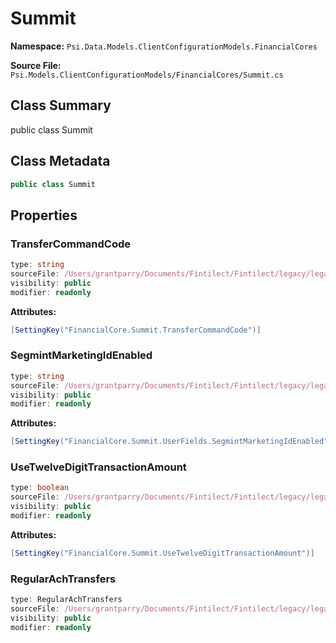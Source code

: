 # Summit

**Namespace:** `Psi.Data.Models.ClientConfigurationModels.FinancialCores`

**Source File:** `Psi.Models.ClientConfigurationModels/FinancialCores/Summit.cs`

## Class Summary

public class Summit

## Class Metadata

```typescript
public class Summit
```

## Properties

### TransferCommandCode

```typescript
type: string
sourceFile: /Users/grantparry/Documents/Fintilect/Fintilect/legacy/legacy-apis/Psi.Models.ClientConfigurationModels/FinancialCores/Summit.cs
visibility: public
modifier: readonly
```

**Attributes:**
```csharp
[SettingKey("FinancialCore.Summit.TransferCommandCode")]
```

### SegmintMarketingIdEnabled

```typescript
type: string
sourceFile: /Users/grantparry/Documents/Fintilect/Fintilect/legacy/legacy-apis/Psi.Models.ClientConfigurationModels/FinancialCores/Summit.cs
visibility: public
modifier: readonly
```

**Attributes:**
```csharp
[SettingKey("FinancialCore.Summit.UserFields.SegmintMarketingIdEnabled")]
```

### UseTwelveDigitTransactionAmount

```typescript
type: boolean
sourceFile: /Users/grantparry/Documents/Fintilect/Fintilect/legacy/legacy-apis/Psi.Models.ClientConfigurationModels/FinancialCores/Summit.cs
visibility: public
modifier: readonly
```

**Attributes:**
```csharp
[SettingKey("FinancialCore.Summit.UseTwelveDigitTransactionAmount")]
```

### RegularAchTransfers

```typescript
type: RegularAchTransfers
sourceFile: /Users/grantparry/Documents/Fintilect/Fintilect/legacy/legacy-apis/Psi.Models.ClientConfigurationModels/FinancialCores/Summit.cs
visibility: public
modifier: readonly
```
